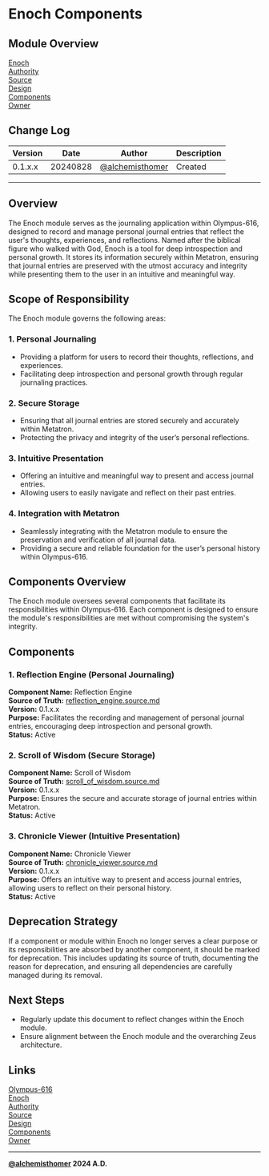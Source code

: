 # Enoch Components

## Module Overview
[Enoch](README.md)  
[Authority](../zeus/zeus.components.md)  
[Source](enoch.source.md)  
[Design](enoch.design.md)  
[Components](enoch.components.md)  
[Owner](https://github.com/alchemisthomer)  

## Change Log

| Version   | Date       | Author                                                   | Description   |
|-----------|------------|----------------------------------------------------------|---------------|
| 0.1.x.x   | 20240828   | [@alchemisthomer](https://github.com/alchemisthomer)     | Created       

---

## Overview

The Enoch module serves as the journaling application within Olympus-616, designed to record and manage personal journal entries that reflect the user's thoughts, experiences, and reflections. Named after the biblical figure who walked with God, Enoch is a tool for deep introspection and personal growth. It stores its information securely within Metatron, ensuring that journal entries are preserved with the utmost accuracy and integrity while presenting them to the user in an intuitive and meaningful way.

## Scope of Responsibility

The Enoch module governs the following areas:

### 1. **Personal Journaling**
   - Providing a platform for users to record their thoughts, reflections, and experiences.
   - Facilitating deep introspection and personal growth through regular journaling practices.

### 2. **Secure Storage**
   - Ensuring that all journal entries are stored securely and accurately within Metatron.
   - Protecting the privacy and integrity of the user’s personal reflections.

### 3. **Intuitive Presentation**
   - Offering an intuitive and meaningful way to present and access journal entries.
   - Allowing users to easily navigate and reflect on their past entries.

### 4. **Integration with Metatron**
   - Seamlessly integrating with the Metatron module to ensure the preservation and verification of all journal data.
   - Providing a secure and reliable foundation for the user’s personal history within Olympus-616.

## Components Overview

The Enoch module oversees several components that facilitate its responsibilities within Olympus-616. Each component is designed to ensure the module's responsibilities are met without compromising the system's integrity.

## Components

### 1. Reflection Engine (Personal Journaling)
   **Component Name:** Reflection Engine  
   **Source of Truth:** [reflection_engine.source.md](../enoch/reflection_engine.source.md)  
   **Version:** 0.1.x.x  
   **Purpose:** Facilitates the recording and management of personal journal entries, encouraging deep introspection and personal growth.  
   **Status:** Active

### 2. Scroll of Wisdom (Secure Storage)
   **Component Name:** Scroll of Wisdom  
   **Source of Truth:** [scroll_of_wisdom.source.md](../enoch/scroll_of_wisdom.source.md)  
   **Version:** 0.1.x.x  
   **Purpose:** Ensures the secure and accurate storage of journal entries within Metatron.  
   **Status:** Active

### 3. Chronicle Viewer (Intuitive Presentation)
   **Component Name:** Chronicle Viewer  
   **Source of Truth:** [chronicle_viewer.source.md](../enoch/chronicle_viewer.source.md)  
   **Version:** 0.1.x.x  
   **Purpose:** Offers an intuitive way to present and access journal entries, allowing users to reflect on their personal history.  
   **Status:** Active

## Deprecation Strategy

If a component or module within Enoch no longer serves a clear purpose or its responsibilities are absorbed by another component, it should be marked for deprecation. This includes updating its source of truth, documenting the reason for deprecation, and ensuring all dependencies are carefully managed during its removal.

## Next Steps

- Regularly update this document to reflect changes within the Enoch module.
- Ensure alignment between the Enoch module and the overarching Zeus architecture.

## Links
[Olympus-616](../../README.md)  
[Enoch](README.md)  
[Authority](https://github.com/alchemisthomer)  
[Source](enoch.source.md)  
[Design](enoch.design.md)  
[Components](enoch.components.md)  
[Owner](https://github.com/alchemisthomer)
***
**[@alchemisthomer](https://github.com/alchemisthomer)
2024 A.D.**
